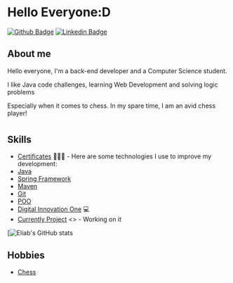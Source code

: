 # Hello Everyone:D

[![Github Badge](https://img.shields.io/badge/-Github-000?style=flat-square&logo=Github&logoColor=white&link=https://github.com/EliabArruda)](https://github.com/EliabArruda)
[![Linkedin Badge](https://img.shields.io/badge/-LinkedIn-blue?style=flat-square&logo=Linkedin&logoColor=white&link=[https://www.linkedin.com/in/eliab-arruda-da-siva-9158ba116/)](https://www.linkedin.com/in/eliab-arruda-da-siva-9158ba116/)

## About me
Hello everyone, I'm a back-end developer and a Computer Science student.

I like Java code challenges, learning Web Development and solving logic problems

Especially when it comes to chess. In my spare time, I am an avid chess player!
#
## Skills
- [Certificates](https://www.linkedin.com/in/eliab-arruda-da-siva-9158ba116/recent-activity/shares/) 👨🏼‍🏫 - Here are some technologies I use to improve my development:
- [Java](https://www.linkedin.com/feed/update/urn:li:activity:6937118432098177024/)
- [Spring Framework](https://www.linkedin.com/feed/update/urn:li:activity:6996180848630722560/)
- [Maven](https://www.linkedin.com/feed/update/urn:li:activity:6963195775262601216/) 
- [Git](https://www.linkedin.com/feed/update/urn:li:activity:6932729535448674304/)
- [POO](https://www.linkedin.com/feed/update/urn:li:activity:6957773994016018432/)  
- [Digital Innovation One](https://web.dio.me/users/eliabad20t) 💻
- [Currently Project](https://github.com/EliabArruda/sgp) <> - Working on it

[![Eliab's GitHub stats](https://github-readme-stats.vercel.app/api?username=EliabArruda&theme=codeSTACKr&show_icons=true)

## Hobbies
- [Chess](https://www.chess.com/member/eliabas)

<!---
EliabArruda/EliabArruda is a ✨ special ✨ repository because its `README.md` (this file) appears on your GitHub profile.
You can click the Preview link to take a look at your changes.
--->
